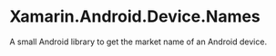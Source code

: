 # Xamarin.Android.Device.Names
A small Android library to get the market name of an Android device.
